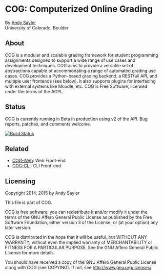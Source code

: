 COG: Computerized Online Grading
================================

By [Andy Sayler](https://www.andysayler.com)  
University of Colorado, Boulder

About
-----

COG is a modular and scalable grading framework for student
programming assignments designed to support a wide range of use cases
and development techniques. COG aims to provide a versatile set of
abstractions capable of accommodating a range of automated grading use
cases. COG provides a Python-based grading backend, a RESTfull API,
and multiple user frontends (see below). It also supports plugins for
interfacing with external systems like Moodle, etc. COG is Free
Software, licensed under the terms of the AGPL.

Status
------

COG is currently running in Beta in production using v2 of the
API. Bug reports, patches, and comments welcome.

[![Build Status](https://drone.io/github.com/asayler/CU-Online-Grading/status.png)](https://drone.io/github.com/asayler/CU-Online-Grading/latest)

Related
-------

 * [COG-Web](https://github.com/asayler/COG-Web): Web Front-end
 * [COG-CLI](https://github.com/asayler/COG-CLI): CLI Front-end

Licensing
---------

Copyright 2014, 2015 by Andy Sayler

This file is part of COG.
 
COG is free software: you can redistribute it and/or modify it
under the terms of the GNU Affero General Public License as published
by the Free Software Foundation, either version 3 of the License, or
(at your option) any later version.

COG is distributed in the hope that it will be useful, but WITHOUT ANY
WARRANTY; without even the implied warranty of MERCHANTABILITY or
FITNESS FOR A PARTICULAR PURPOSE.  See the GNU Affero General Public
License for more details.

You should have received a copy of the GNU Affero General Public
License along with COG (see COPYING).  If not, see
http://www.gnu.org/licenses/.
